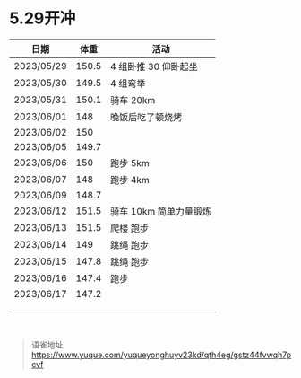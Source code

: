 # 5.29开冲
| 日期       | 体重  | 活动                   |
| ---------- | ----- | ---------------------- |
| 2023/05/29 | 150.5 | 4 组卧推 30 仰卧起坐   |
| 2023/05/30 | 149.5 | 4 组弯举               |
| 2023/05/31 | 150.1 | 骑车 20km              |
| 2023/06/01 | 148   | 晚饭后吃了顿烧烤       |
| 2023/06/02 | 150   |                        |
| 2023/06/05 | 149.7 |                        |
| 2023/06/06 | 150   | 跑步 5km               |
| 2023/06/07 | 148   | 跑步 4km               |
| 2023/06/09 | 148.7 |                        |
| 2023/06/12 | 151.5 | 骑车 10km 简单力量锻炼 |
| 2023/06/13 | 151.5 | 爬楼 跑步              |
| 2023/06/14 | 149   | 跳绳 跑步              |
| 2023/06/15 | 147.8 | 跳绳 跑步              |
| 2023/06/16 | 147.4 | 跑步                   |
| 2023/06/17 | 147.2 |                        |
|            |       |                        |
|            |       |                        |
|            |       |                        |

<br>
  
> 语雀地址 https://www.yuque.com/yuqueyonghuyv23kd/qth4eg/gstz44fvwqh7pcvf